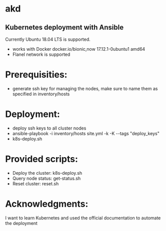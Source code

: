 # akd
## Kubernetes deployment with Ansible

Currently Ubuntu 18.04 LTS is supported.

 - works with Docker docker.io/bionic,now 17.12.1-0ubuntu1 amd64
 - Flanel network is supported

# Prerequisities:
  - generate ssh key for managing the nodes, make sure to name them as specified in inventory/hosts

# Deployment: 
  - deploy ssh keys to all cluster nodes
  - ansible-playbook -i inventory/hosts site.yml -k -K --tags "deploy_keys"
  - k8s-deploy.sh

# Provided scripts:
  - Deploy the cluster: k8s-deploy.sh
  - Query node status: get-status.sh
  - Reset cluster: reset.sh

# Acknowledgments:
I want to learn Kubernetes and used the official documentation to automate the deployment
